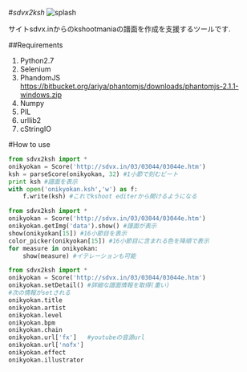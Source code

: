 #*sdvx2ksh*
![splash](https://github.com/nat-chan/sdvx2ksh/wiki/splash.png)

サイトsdvx.inからのkshootmaniaの譜面を作成を支援するツールです.

##Requirements
1. Python2.7
2. Selenium
3. PhandomJS <https://bitbucket.org/ariya/phantomjs/downloads/phantomjs-2.1.1-windows.zip>
4. Numpy
5. PIL
6. urllib2
7. cStringIO

#How to use
```python
from sdvx2ksh import *
onikyokan = Score('http://sdvx.in/03/03044/03044e.htm')
ksh = parseScore(onikyokan, 32) #1小節で刻むビート
print ksh #譜面を表示
with open('onikyokan.ksh','w') as f:
	f.write(ksh) #これでkshoot editerから開けるようになる
```

```python
from sdvx2ksh import *
onikyokan = Score('http://sdvx.in/03/03044/03044e.htm')
onikyokan.getImg('data').show() #譜面が表示
show(onikyokan[15]) #16小節目を表示
color_picker(onikyokan[15]) #16小節目に含まれる色を降順で表示
for measure in onikyokan:
	show(measure) #イテレーションも可能
```

```python
from sdvx2ksh import *
onikyokan = Score('http://sdvx.in/03/03044/03044e.htm')
onikyokan.setDetail() #詳細な譜面情報を取得(重い)
#次の情報がsetされる
onikyokan.title
onikyokan.artist
onikyokan.level
onikyokan.bpm
onikyokan.chain
onikyokan.url['fx']   #youtubeの音源url
onikyokan.url['nofx']
onikyokan.effect
onikyokan.illustrator
```
